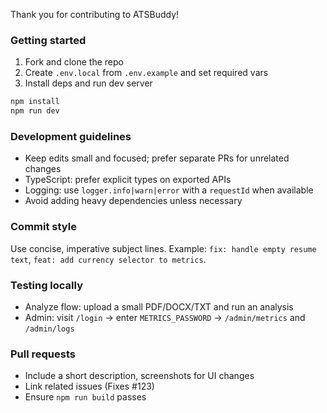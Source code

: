 Thank you for contributing to ATSBuddy!

### Getting started

1) Fork and clone the repo
2) Create `.env.local` from `.env.example` and set required vars
3) Install deps and run dev server

```bash
npm install
npm run dev
```

### Development guidelines

- Keep edits small and focused; prefer separate PRs for unrelated changes
- TypeScript: prefer explicit types on exported APIs
- Logging: use `logger.info|warn|error` with a `requestId` when available
- Avoid adding heavy dependencies unless necessary

### Commit style

Use concise, imperative subject lines. Example: `fix: handle empty resume text`, `feat: add currency selector to metrics`.

### Testing locally

- Analyze flow: upload a small PDF/DOCX/TXT and run an analysis
- Admin: visit `/login` → enter `METRICS_PASSWORD` → `/admin/metrics` and `/admin/logs`

### Pull requests

- Include a short description, screenshots for UI changes
- Link related issues (Fixes #123)
- Ensure `npm run build` passes


